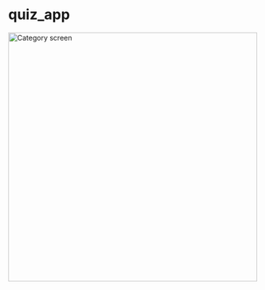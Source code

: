 # quiz_app

<img src="https://user-images.githubusercontent.com/92832439/218740961-cd17568e-b5d2-430e-bb73-38c1db90405a.png" alt="Category screen" width="500">
